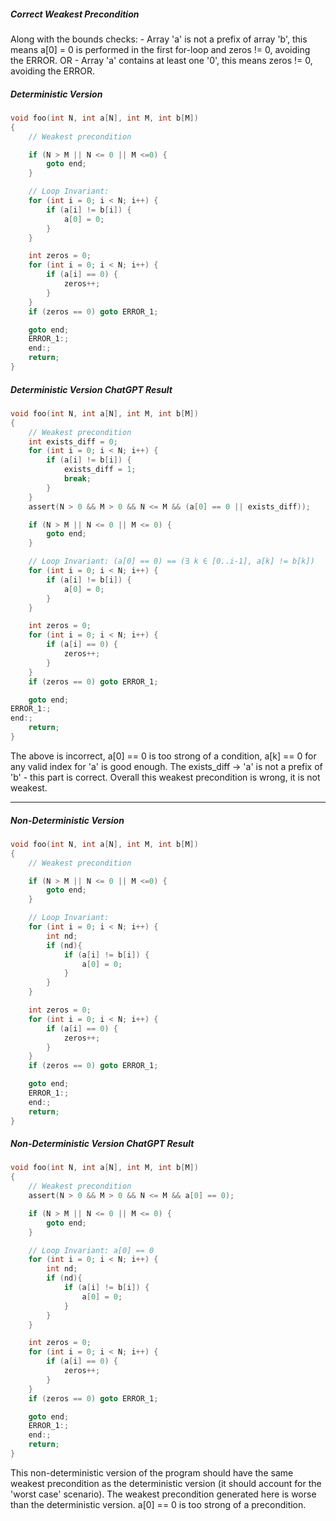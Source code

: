 ##### Correct Weakest Precondition
Along with the bounds checks:
	- Array 'a' is not a prefix of array 'b', this means a[0] = 0 is performed in the first for-loop and zeros != 0, avoiding the ERROR.
	OR 
	- Array 'a' contains at least one '0', this means zeros != 0, avoiding the ERROR.
##### Deterministic Version
```c
void foo(int N, int a[N], int M, int b[M]) 
{
    // Weakest precondition

    if (N > M || N <= 0 || M <=0) {
		goto end;
    }

    // Loop Invariant:
    for (int i = 0; i < N; i++) {
        if (a[i] != b[i]) {
            a[0] = 0; 
        }
    }

    int zeros = 0;
    for (int i = 0; i < N; i++) {
        if (a[i] == 0) {
	        zeros++;
	    }
    }
    if (zeros == 0) goto ERROR_1;

    goto end;
    ERROR_1:;
    end:;
    return;
}
```
##### Deterministic Version ChatGPT Result
```c
void foo(int N, int a[N], int M, int b[M]) 
{
    // Weakest precondition
    int exists_diff = 0;
    for (int i = 0; i < N; i++) {
        if (a[i] != b[i]) {
            exists_diff = 1;
            break;
        }
    }
    assert(N > 0 && M > 0 && N <= M && (a[0] == 0 || exists_diff));

    if (N > M || N <= 0 || M <= 0) {
        goto end;
    }

    // Loop Invariant: (a[0] == 0) == (∃ k ∈ [0..i-1], a[k] != b[k])
    for (int i = 0; i < N; i++) {
        if (a[i] != b[i]) {
            a[0] = 0; 
        }
    }

    int zeros = 0;
    for (int i = 0; i < N; i++) {
        if (a[i] == 0) {
            zeros++;
        }
    }
    if (zeros == 0) goto ERROR_1;

    goto end;
ERROR_1:;
end:;
    return;
}
```

The above is incorrect, a[0] == 0 is too strong of a condition, a[k] == 0 for any valid index for 'a' is good enough. The exists_diff -> 'a' is not a prefix of 'b' - this part is correct. Overall this weakest precondition is wrong, it is not weakest.

-----------------------------------------------------------------------
##### Non-Deterministic Version
```c
void foo(int N, int a[N], int M, int b[M]) 
{
    // Weakest precondition

    if (N > M || N <= 0 || M <=0) {
		goto end;
    }

    // Loop Invariant:
    for (int i = 0; i < N; i++) {
		int nd;
		if (nd){
			if (a[i] != b[i]) {
	            a[0] = 0; 
	        }
		}
    }

    int zeros = 0;
    for (int i = 0; i < N; i++) {
        if (a[i] == 0) {
	        zeros++;
	    }
    }
    if (zeros == 0) goto ERROR_1;

    goto end;
    ERROR_1:;
    end:;
    return;
}
```
##### Non-Deterministic Version ChatGPT Result
```c
void foo(int N, int a[N], int M, int b[M]) 
{
    // Weakest precondition
    assert(N > 0 && M > 0 && N <= M && a[0] == 0);

    if (N > M || N <= 0 || M <= 0) {
        goto end;
    }

    // Loop Invariant: a[0] == 0
    for (int i = 0; i < N; i++) {
        int nd;
        if (nd){
            if (a[i] != b[i]) {
                a[0] = 0; 
            }
        }
    }

    int zeros = 0;
    for (int i = 0; i < N; i++) {
        if (a[i] == 0) {
            zeros++;
        }
    }
    if (zeros == 0) goto ERROR_1;

    goto end;
    ERROR_1:;
    end:;
    return;
}
```
This non-deterministic version of the program should have the same weakest precondition as the deterministic version (it should account for the 'worst case' scenario). The weakest precondition generated here is worse than the deterministic version. a[0] == 0 is too strong of a precondition.